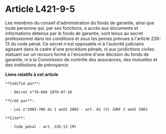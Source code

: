 # Article L421-9-5

Les membres du conseil d'administration du fonds de garantie, ainsi que toute personne qui, par ses fonctions, a accès aux
documents et informations détenus par le fonds de garantie, sont tenus au secret professionnel dans les conditions et sous
les peines prévues à l'article 226-13 du code pénal. Ce secret n'est opposable ni à l'autorité judiciaire agissant dans le
cadre d'une procédure pénale, ni aux juridictions civiles statuant sur un recours formé à l'encontre d'une décision du fonds
de garantie, ni à la Commission de contrôle des assurances, des mutuelles et des institutions de prévoyance.

**Liens relatifs à cet article**

	**Codifié par**:

	  - Décret n°76-666 1976-07-16

	**Créé par**:

	  - Loi n°2003-706 du 1 août 2003 - art. 81 (V) JORF 2 août 2003

	**Cite**:

	  - Code pénal - art. 226-13 (M)
